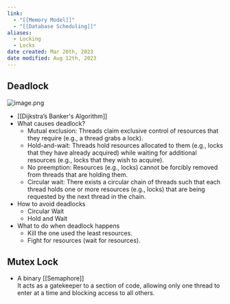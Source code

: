 ```yaml
---
link:
  - "[[Memory Model]]"
  - "[[Database Scheduling]]"
aliases:
  - Locking
  - Locks
date created: Mar 20th, 2023
date modified: Aug 12th, 2023
---
```


## Deadlock
![image.png](https://img.ynchen.me/2023/06/f437278e5177c64cc0ddb36739729863.webp)

- [[Dijkstra’s Banker's Algorithm]]  
- What causes deadlock?
	- Mutual exclusion: Threads claim exclusive control of resources that they require (e.g., a thread grabs a lock).
	- Hold-and-wait: Threads hold resources allocated to them (e.g., locks that they have already acquired) while waiting for additional resources (e.g., locks that they wish to acquire).
	- No preemption: Resources (e.g., locks) cannot be forcibly removed from threads that are holding them.
	- Circular wait: There exists a circular chain of threads such that each thread holds one or more resources (e.g., locks) that are being requested by the next thread in the chain.
- How to avoid deadlocks
	- Circular Wait
	- Hold and Wait
- What to do when deadlock happens
	- Kill the one used the least resources.
	 - Fight for resources (wait for resources).

## Mutex Lock
- A binary [[Semaphore]]  
It acts as a gatekeeper to a section of code, allowing only one thread to enter at a time and blocking access to all others.